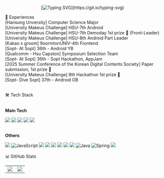 <div align="center">
  
[![Typing SVG](https://readme-typing-svg.herokuapp.com?font=Fira+Code&pause=1000&color=6B9BF7&center=true&vCenter=true&width=535&lines=Application+Developer;)](https://git.io/typing-svg)

</div>
<div>
  🔹 Experiences<br/>
[Hansung Unversity]  Computer Science Major <br/>
[University Makeus Challenge] HSU-7th Android<br/>
[University Makeus Challenge] HSU-7th Demoday 1st prize 🥇 (Front-Leader)<br/>
[University Makeus Challenge] HSU-8th Android Part Leader<br/>
[Kakao x groom] 9oormtonUNIV-4th  Frontend<br/>
[Sopt- At Sopt] 36th - Android YB<br/>
[Qualcomm - Hsu Capston]  Symposium Selection Team<br/>  
[Sopt- At Sopt] 36th - Sopt Hackathon, AppJam <br/>
[2025 Summer Conference of the Korean Digital Contents Society] Paper submission, 1st prize 🥇<br/>
[University Makeus Challenge] 8th Hackathon 1st prize 🥇 <br/>
[Sopt- Dive Sopt] 37th - Android OB<br/>
</div><br>



🛠 Tech Stack

  <div style="display:flex; flex-direction:column; align-items:flex-start;">
  <!-- App -->
    <p><strong>Main Tech</strong></p>
    <div>
      <img src="https://img.shields.io/badge/Kotlin-7F52FF?style=for-the-badge&logo=kotlin&logoColor=white">
      <img src="https://img.shields.io/badge/Android_Studio-3DDC84?style=for-the-badge&logo=android-studio&logoColor=white">
      <img src="https://img.shields.io/badge/Jetpack%20Compose-4285F4?style=for-the-badge&logo=jetpackcompose&logoColor=white"/>
      <img src="https://img.shields.io/badge/Dart-0175C2?style=for-the-badge&logo=dart&logoColor=white">
      <img src="https://img.shields.io/badge/Flutter-02569B?style=for-the-badge&logo=flutter&logoColor=white">
    </div><br> 
    <p><strong>Others</strong></p>
    <div>
      <img src="https://img.shields.io/badge/React-61DAFB?style=for-the-badge&logo=react&logoColor=white">
      <img src="https://img.shields.io/badge/JavaScript-F7DF1E?style=for-the-badge&logo=javascript&logoColor=white" alt="JavaScript">
      <img src="https://img.shields.io/badge/Visual_Studio-5C2D91?style=for-the-badge&logo=visual%20studio&logoColor=white">
      <img src="https://img.shields.io/badge/C-A8B9CC?style=for-the-badge&logo=c&logoColor=white">
      <img src="https://img.shields.io/badge/C++-00599C?style=for-the-badge&logo=c++&logoColor=white">
      <img src="https://img.shields.io/badge/python-3776AB?style=for-the-badge&logo=python&logoColor=white"> 
      <img src="https://img.shields.io/badge/mysql-4479A1?style=for-the-badge&logo=mysql&logoColor=white"> 
      <img src="https://img.shields.io/badge/firebase-FFCA28?style=for-the-badge&logo=firebase&logoColor=white">
      <img src="https://img.shields.io/badge/Java-ED8B00?style=for-the-badge&logo=openjdk&logoColor=white" alt="Java">
      <img src="https://img.shields.io/badge/Spring-6DB33F?style=for-the-badge&logo=spring&logoColor=white" alt="Spring">
      <img src="https://img.shields.io/badge/IntelliJ_IDEA-000000.svg?style=for-the-badge&logo=intellij-idea&logoColor=white">
      <ims src="https://img.shields.io/badge/Eclipse-2C2255?style=for-the-badge&logo=eclipse&logoColor=white">
    </div><br>
 📊 GitHub Stats 

<table>
  <tr>
    <td>
      <a href="https://github.com/anuraghazra/github-readme-stats">
        <img src="https://github-readme-stats.vercel.app/api/top-langs/?username=vvan2&layout=compact" />
      </a>
    </td>
    <td>
      <a href="https://github.com/anuraghazra/github-readme-stats">
        <img src="https://github-readme-stats.vercel.app/api?username=vvan2&show_icons=true" />
      </a>
    </td>
  </tr>
</table>


